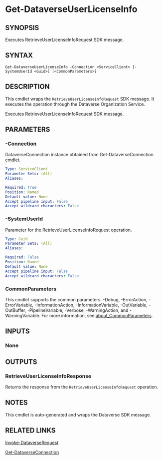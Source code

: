 # Get-DataverseUserLicenseInfo

## SYNOPSIS
Executes RetrieveUserLicenseInfoRequest SDK message.

## SYNTAX

```
Get-DataverseUserLicenseInfo -Connection <ServiceClient> [-SystemUserId <Guid>] [<CommonParameters>]
```

## DESCRIPTION

This cmdlet wraps the `RetrieveUserLicenseInfoRequest` SDK message. It executes the operation through the Dataverse Organization Service.

Executes RetrieveUserLicenseInfoRequest SDK message.

## PARAMETERS

### -Connection
DataverseConnection instance obtained from Get-DataverseConnection cmdlet.

```yaml
Type: ServiceClient
Parameter Sets: (All)
Aliases:

Required: True
Position: Named
Default value: None
Accept pipeline input: False
Accept wildcard characters: False
```
### -SystemUserId
Parameter for the RetrieveUserLicenseInfoRequest operation.

```yaml
Type: Guid
Parameter Sets: (All)
Aliases:

Required: False
Position: Named
Default value: None
Accept pipeline input: False
Accept wildcard characters: False
```
### CommonParameters
This cmdlet supports the common parameters: -Debug, -ErrorAction, -ErrorVariable, -InformationAction, -InformationVariable, -OutVariable, -OutBuffer, -PipelineVariable, -Verbose, -WarningAction, and -WarningVariable. For more information, see [about_CommonParameters](http://go.microsoft.com/fwlink/?LinkID=113216).

## INPUTS

### None

## OUTPUTS

### RetrieveUserLicenseInfoResponse

Returns the response from the `RetrieveUserLicenseInfoRequest` operation.

## NOTES

This cmdlet is auto-generated and wraps the Dataverse SDK message.

## RELATED LINKS

[Invoke-DataverseRequest](Invoke-DataverseRequest.md)

[Get-DataverseConnection](Get-DataverseConnection.md)
